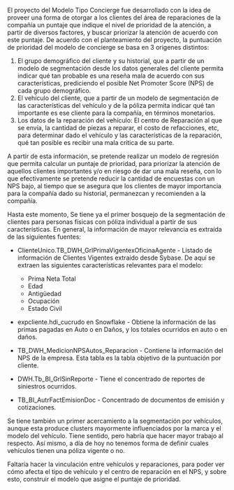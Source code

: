 El proyecto del Modelo Tipo Concierge fue desarrollado con la idea de proveer una forma de otorgar a los clientes del área de reparaciones de la compañía un puntaje que indique el nivel de prioridad de la atención, a partir de diversos factores, y buscar priorizar la atención de acuerdo con este puntaje. De acuerdo con el planteamiento del proyecto, la puntuación de prioridad del modelo de concierge se basa en 3 origenes distintos:

1. El grupo demográfico del cliente y su historial, que a partir de un modelo de segmentación desde los datos generales del cliente permita indicar qué tan probable es una reseña mala de acuerdo con sus características, prediciendo el posible Net Promoter Score (NPS) de cada grupo demográfico.
2. El vehículo del cliente, que a partir de un modelo de segmentación de las características del vehículo y de la póliza permita indicar qué tan importante es ese cliente para la compañía, en términos monetarios.
3. Los datos de la reparación del vehículo: El centro de Reparación al que se envía, la cantidad de piezas a reparar, el costo de refacciones, etc, para determinar dado el vehículo y las características de la reparación, qué tan posible es recibir una mala crítica de su parte.

A partir de esta información, se pretende realizar un modelo de regresión que permita calcular un puntaje de prioridad, para priorizar la atención de aquellos clientes importantes y/o en riesgo de dar una mala reseña, con lo que efectivamente se pretende reducir la cantidad de encuestas con un NPS bajo, al tiempo que se asegura que los clientes de mayor importancia para la compañía dado su historial, permanezcan y recomienden a la compañía.

Hasta este momento, Se tiene ya el primer bosquejo de la segmentación de clientes para personas físicas con póliza individual a partir de sus características. En general, la información de mayor relevancia es extraída de las siguientes fuentes:

- ClienteUnico.TB_DWH_GrlPrimaVigentexOficinaAgente - Listado de información de Clientes Vigentes extraido desde Sybase. De aquí se extraen las siguientes características relevantes para el modelo:
	- Prima Neta Total
	- Edad
	- Antigüedad
	- Ocupación
	- Estado Civil

- expcliente.hdi_cucrudo en Snowflake - Obtiene la información de las primas pagadas en Auto o en Daños, y los totales ocurridos en auto o en daños.
- TB_DWH_MedicionNPSAutos_Reparacion - Contiene la información del NPS de la empresa. Esta tabla es la tabla objetivo de la puntuación por cliente.
- DWH.Tb_BI_GrlSinReporte - Tiene el concentrado de reportes de siniestros ocurridos. 
- TB_BI_AutrFactEmisionDoc - Concentrado de documentos de emisión y cotizaciones.

Se tiene también un primer acercamiento a la segmentación por vehículos, aunque esta produce clusters mayormente influenciados por la marca y el modelo del vehículo. Tiene sentido, pero habría que hacer mayor trabajo al respecto. Así mismo, a día de hoy no tenemos forma de definir cuales vehículos tienen una póliza vigente o no.

Faltaría hacer la vinculación entre vehículos y reparaciones, para poder ver cómo afecta el tipo de vehículo y el centro de reparación en el NPS, y sobre esto, construir el modelo que asigne el puntaje de prioridad.









